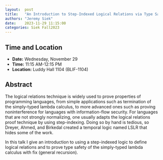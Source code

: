 ```yaml
---
layout:  post
title:   "An Introduction to Step-Indexed Logical Relations via Type Safety for STLC + fix"
authors: "Jeremy Siek"
date:    2023-11-29 11:15:00
categories: Siek Fall2023
---
```


## Time and Location

* **Date:** Wednesday, November 29
* **Time:** 11:15 AM-12:15 PM
* **Location:** Luddy Hall 1104 (BLIF-1104)

## Abstract

The logical relations technique is widely used to prove properties of programming languages,
from simple applications such as termination of the simply-typed lambda calculus, to more
advanced ones such as proving noninterference for languages with information-flow security.
For languages that are not strongly normalizing, one usually adapts the logical relations
proof technique by using step-indexing. Doing so by hand is tedious, so Dreyer, Ahmed, and Birkedal
created a temporal logic named LSLR that hides some of the work.

In this talk I give an introduction to using a step-indexed logic to define logical relations and to
prove type safety of the simply-typed lambda calculus with fix (general recursion).

